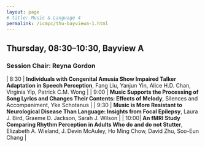 ```yaml
---
layout: page
# title: Music & Language 4
permalink: /icmpc/thu-bayviewa-1.html
---
```


## Thursday, 08:30–10:30, Bayview A

### Session Chair: Reyna Gordon

| 8:30 | **Individuals with Congenital Amusia Show Impaired Talker Adaptation in Speech Perception**, Fang Liu, Yanjun Yin, Alice H.D. Chan, Virginia Yip, Patrick C.M. Wong |
| 9:00 | **Music Supports the Processing of Song Lyrics and Changes Their Contents: Effects of Melody**, Silences and Accompaniment, Yke Schotanus |
| 9:30 | **Music is More Resistant to Neurological Disease Than Language: Insights from Focal Epilepsy**, Laura J. Bird, Graeme D. Jackson, Sarah J. Wilson |
| 10:00| **An fMRI Study Comparing Rhythm Perception in Adults Who do and do not Stutter**, Elizabeth A. Wieland, J. Devin McAuley, Ho Ming Chow, David Zhu, Soo-Eun Chang |